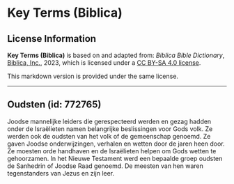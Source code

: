 # Key Terms (Biblica)

## License Information

**Key Terms (Biblica)** is based on and adapted from: _Biblica Bible Dictionary_, [Biblica, Inc.](https://www.biblica.com/), 2023, which is licensed under a [CC BY-SA 4.0 license](https://creativecommons.org/licenses/by-sa/4.0/legalcode.en).

This markdown version is provided under the same license.



--------------------------------

## Oudsten (id: 772765)

Joodse mannelijke leiders die gerespecteerd werden en gezag hadden onder de Israëlieten namen belangrijke beslissingen voor Gods volk. Ze werden ook de oudsten van het volk of de gemeenschap genoemd. Ze gaven Joodse onderwijzingen, verhalen en wetten door de jaren heen door. Ze moesten orde handhaven en de Israëlieten helpen om Gods wetten te gehoorzamen. In het Nieuwe Testament werd een bepaalde groep oudsten de Sanhedrin of Joodse Raad genoemd. De meesten van hen waren tegenstanders van Jezus en zijn leer.


